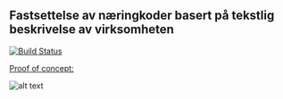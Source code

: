 ## Fastsettelse av næringkoder basert på tekstlig beskrivelse av virksomheten

[![Build Status](https://travis-ci.org/navikt/ai-lab-nace-poc.svg?branch=master)](https://travis-ci.org/navikt/ai-lab-nace-poc)

[Proof of concept:](http://35.228.204.120/) 

![alt text](screenshot.png "Title")
